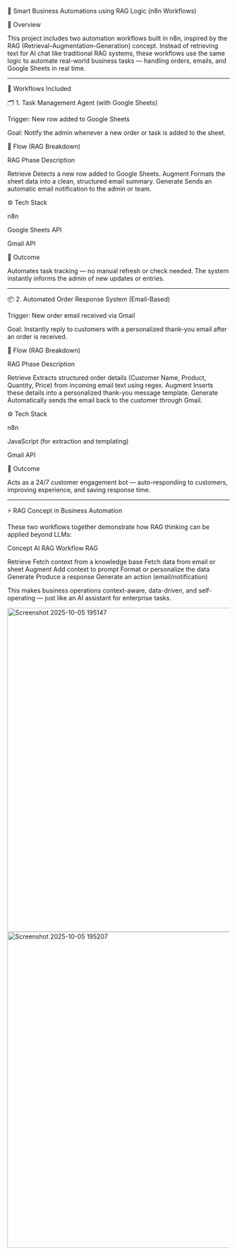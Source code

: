 📘 Smart Business Automations using RAG Logic (n8n Workflows)

🚀 Overview

This project includes two automation workflows built in n8n, inspired by the RAG (Retrieval–Augmentation–Generation) concept.
Instead of retrieving text for AI chat like traditional RAG systems, these workflows use the same logic to automate real-world business tasks — handling orders, emails, and Google Sheets in real time.


---

🧩 Workflows Included

🗂️ 1. Task Management Agent (with Google Sheets)

Trigger: New row added to Google Sheets

Goal: Notify the admin whenever a new order or task is added to the sheet.

🔁 Flow (RAG Breakdown)

RAG Phase	Description

Retrieve	Detects a new row added to Google Sheets.
Augment	Formats the sheet data into a clean, structured email summary.
Generate	Sends an automatic email notification to the admin or team.


⚙️ Tech Stack

n8n

Google Sheets API

Gmail API


🧠 Outcome

Automates task tracking — no manual refresh or check needed. The system instantly informs the admin of new updates or entries.


---

📦 2. Automated Order Response System (Email-Based)

Trigger: New order email received via Gmail

Goal: Instantly reply to customers with a personalized thank-you email after an order is received.

🔁 Flow (RAG Breakdown)

RAG Phase	Description

Retrieve	Extracts structured order details (Customer Name, Product, Quantity, Price) from incoming email text using regex.
Augment	Inserts these details into a personalized thank-you message template.
Generate	Automatically sends the email back to the customer through Gmail.


⚙️ Tech Stack

n8n

JavaScript (for extraction and templating)

Gmail API


🧠 Outcome

Acts as a 24/7 customer engagement bot — auto-responding to customers, improving experience, and saving response time.


---

⚡ RAG Concept in Business Automation

These two workflows together demonstrate how RAG thinking can be applied beyond LLMs:

Concept	AI RAG	Workflow RAG

Retrieve	Fetch context from a knowledge base	Fetch data from email or sheet
Augment	Add context to prompt	Format or personalize the data
Generate	Produce a response	Generate an action (email/notification)


This makes business operations context-aware, data-driven, and self-operating — just like an AI assistant for enterprise tasks.

<img width="1894" height="734" alt="Screenshot 2025-10-05 195147" src="https://github.com/user-attachments/assets/25585abc-9b33-427e-b513-59c48dd8adb5" />

<img width="1919" height="716" alt="Screenshot 2025-10-05 195207" src="https://github.com/user-attachments/assets/2ffc95dd-e079-4dde-8a37-def418c76b39" />



